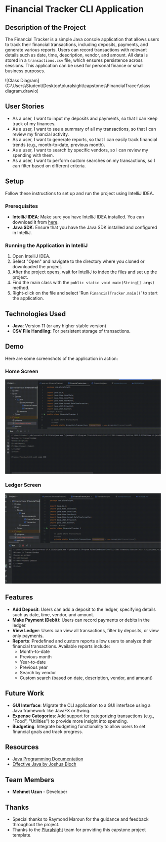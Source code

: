 # Financial Tracker CLI Application

## Description of the Project

The Financial Tracker is a simple Java console application that allows users to track their financial transactions, including deposits, payments, and generate various reports. Users can record transactions with relevant details such as date, time, description, vendor, and amount. All data is stored in a `transactions.csv` file, which ensures persistence across sessions. This application can be used for personal finance or small business purposes.

![Class Diagram](C:\Users\Student\Desktop\pluralsight\capstones\FinancialTracer\class diagram.drawio)

## User Stories

- As a user, I want to input my deposits and payments, so that I can keep track of my finances.
- As a user, I want to see a summary of all my transactions, so that I can review my financial activity.
- As a user, I want to generate reports, so that I can easily track financial trends (e.g., month-to-date, previous month).
- As a user, I want to search by specific vendors, so I can review my spending with them.
- As a user, I want to perform custom searches on my transactions, so I can filter based on different criteria.

## Setup

Follow these instructions to set up and run the project using IntelliJ IDEA.

### Prerequisites

- **IntelliJ IDEA**: Make sure you have IntelliJ IDEA installed. You can download it from [here](https://www.jetbrains.com/idea/download/).
- **Java SDK**: Ensure that you have the Java SDK installed and configured in IntelliJ.

### Running the Application in IntelliJ

1. Open IntelliJ IDEA.
2. Select "Open" and navigate to the directory where you cloned or downloaded the project.
3. After the project opens, wait for IntelliJ to index the files and set up the project.
4. Find the main class with the `public static void main(String[] args)` method.
5. Right-click on the file and select 'Run `FinancialTracker.main()`' to start the application.

## Technologies Used

- **Java**: Version 11 (or any higher stable version)
- **CSV File Handling**: For persistent storage of transactions.

## Demo

Here are some screenshots of the application in action:

### Home Screen

![Home Screen](home.gif)

### Ledger Screen

![Ledger Screen](ledger.gif)

## Features

- **Add Deposit**: Users can add a deposit to the ledger, specifying details such as date, time, vendor, and amount.
- **Make Payment (Debit)**: Users can record payments or debits in the ledger.
- **View Ledger**: Users can view all transactions, filter by deposits, or view only payments.
- **Reports**: Predefined and custom reports allow users to analyze their financial transactions. Available reports include:
    - Month-to-date
    - Previous month
    - Year-to-date
    - Previous year
    - Search by vendor
    - Custom search (based on date, description, vendor, and amount)

## Future Work

- **GUI Interface**: Migrate the CLI application to a GUI interface using a Java framework like JavaFX or Swing.
- **Expense Categories**: Add support for categorizing transactions (e.g., "Food", "Utilities") to provide more insight into spending.
- **Budgeting**: Integrate budgeting functionality to allow users to set financial goals and track progress.

## Resources

- [Java Programming Documentation](https://docs.oracle.com/en/java/)
- [Effective Java by Joshua Bloch](https://www.example.com)

## Team Members

- **Mehmet Uzun** - Developer

## Thanks

- Special thanks to Raymond Maroun for the guidance and feedback throughout the project.
- Thanks to the [Pluralsight](https://www.pluralsight.com) team for providing this capstone project template.
